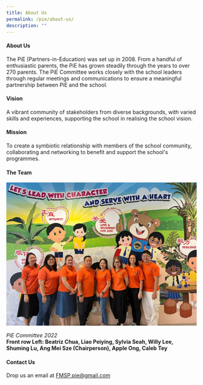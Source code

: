 ```yaml
---
title: About Us
permalink: /pie/about-us/
description: ""
---
```

<h4><strong>About Us</strong></h4>

<p>The PiE (Partners-in-Education) was set up in 2008. From a handful of enthusiastic parents, the PiE has grown steadily through the years to over 270 parents. The PiE Committee works closely with the school leaders through regular meetings and communications to ensure a&nbsp;meaningful partnership between PiE and the school.</p>

<h4><strong>Vision</strong></h4>

<p>A vibrant community of stakeholders from diverse backgrounds, with varied skills and experiences, supporting the school in realising the school vision.</p>

<h4><strong>Mission</strong></h4>

<p>To create a symbiotic relationship with members of the school community, collaborating and networking to benefit and support the school's programmes.</p>

<h4><strong>The Team</strong></h4>

<img src="/images/2022a%20(1).jpeg">

<p><em>PiE Committee 2022<br></em><b>Front row Left: Beatriz Chua, Liao Peiying, Sylvia Seah, Willy Lee, Shuming Lu, Ang Mei Sze (Chairperson), Apple Ong, Caleb Tey</b></p>
<h4><strong>Contact Us</strong></h4>

<p>Drop us an email at&nbsp;<a href="mailto:FMSP.pie@gmail.com">FMSP.pie@gmail.com</a></p>